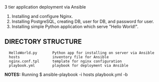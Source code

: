 3 tier application deployment via Ansible
1.	Installing and configure Nginx. 
2.	Installing PostgreSQL, creating DB, user for DB, and password for user.
3.	Installing simple Python application which serve "Hello World!".

DIRECTORY STRUCTURE
-------------------

      HelloWorld.py       Python app for installing on server via Ansible
      hosts               inventory file for Ansible
      nginx.conf.tpl      template for nginx configuration
      playbook.yml        playbook for deployment via Ansible

**NOTES:**
Running
$ ansible-playbook -i hosts playbook.yml -b
